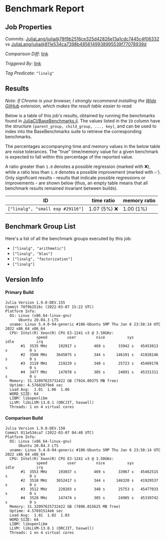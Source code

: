 # Benchmark Report

## Job Properties

*Commits:* [JuliaLang/julia@78f9b2516ce325d42826e13a1cdc7445c4f06332](https://github.com/JuliaLang/julia/commit/78f9b2516ce325d42826e13a1cdc7445c4f06332) vs [JuliaLang/julia@811e534ca7398b4856149938995539f77078939d](https://github.com/JuliaLang/julia/commit/811e534ca7398b4856149938995539f77078939d)

*Comparison Diff:* [link](https://github.com/JuliaLang/julia/compare/811e534ca7398b4856149938995539f77078939d..78f9b2516ce325d42826e13a1cdc7445c4f06332)

*Triggered By:* [link](https://github.com/JuliaLang/julia/pull/43972#issuecomment-1060806898)

*Tag Predicate:* `"linalg"`

## Results

*Note: If Chrome is your browser, I strongly recommend installing the [Wide GitHub](https://chrome.google.com/webstore/detail/wide-github/kaalofacklcidaampbokdplbklpeldpj?hl=en)
extension, which makes the result table easier to read.*

Below is a table of this job's results, obtained by running the benchmarks found in
[JuliaCI/BaseBenchmarks.jl](https://github.com/JuliaCI/BaseBenchmarks.jl). The values
listed in the `ID` column have the structure `[parent_group, child_group, ..., key]`,
and can be used to index into the BaseBenchmarks suite to retrieve the corresponding
benchmarks.

The percentages accompanying time and memory values in the below table are noise tolerances. The "true"
time/memory value for a given benchmark is expected to fall within this percentage of the reported value.

A ratio greater than `1.0` denotes a possible regression (marked with :x:), while a ratio less
than `1.0` denotes a possible improvement (marked with :white_check_mark:). Only significant results - results
that indicate possible regressions or improvements - are shown below (thus, an empty table means that all
benchmark results remained invariant between builds).

| ID | time ratio | memory ratio |
|----|------------|--------------|
| `["linalg", "small exp #29116"]` | 1.07 (5%) :x: | 1.00 (1%)  |

## Benchmark Group List

Here's a list of all the benchmark groups executed by this job:

- `["linalg", "arithmetic"]`
- `["linalg", "blas"]`
- `["linalg", "factorization"]`
- `["linalg"]`

## Version Info

#### Primary Build

```
Julia Version 1.9.0-DEV.155
Commit 78f9b2516c (2022-03-07 15:22 UTC)
Platform Info:
  OS: Linux (x86_64-linux-gnu)
      Ubuntu 20.04.3 LTS
  uname: Linux 5.4.0-94-generic #106-Ubuntu SMP Thu Jan 6 23:58:14 UTC 2022 x86_64 x86_64
  CPU: Intel(R) Xeon(R) CPU E3-1241 v3 @ 3.50GHz: 
              speed         user         nice          sys         idle          irq
       #1  3535 MHz     192917 s        469 s      33942 s   45453813 s          0 s
       #2  3508 MHz    3645075 s        344 s     146191 s   41928146 s          0 s
       #3  3119 MHz     219229 s        340 s      25723 s   45469178 s          0 s
       #4  3477 MHz     147078 s        305 s      24891 s   45331311 s          0 s
  Memory: 31.32097625732422 GB (7924.09375 MB free)
  Uptime: 4.57602879e6 sec
  Load Avg:  1.01  1.06  1.06
  WORD_SIZE: 64
  LIBM: libopenlibm
  LLVM: libLLVM-13.0.1 (ORCJIT, haswell)
  Threads: 1 on 4 virtual cores

```

#### Comparison Build

```
Julia Version 1.9.0-DEV.150
Commit 811e534ca7 (2022-03-07 04:40 UTC)
Platform Info:
  OS: Linux (x86_64-linux-gnu)
      Ubuntu 20.04.3 LTS
  uname: Linux 5.4.0-94-generic #106-Ubuntu SMP Thu Jan 6 23:58:14 UTC 2022 x86_64 x86_64
  CPU: Intel(R) Xeon(R) CPU E3-1241 v3 @ 3.50GHz: 
              speed         user         nice          sys         idle          irq
       #1  3553 MHz     193037 s        469 s      33967 s   45462515 s          0 s
       #2  3510 MHz    3652417 s        344 s     146320 s   41929537 s          0 s
       #3  3512 MHz     220203 s        340 s      25753 s   45477033 s          0 s
       #4  3520 MHz     147474 s        305 s      24905 s   45339742 s          0 s
  Memory: 31.32097625732422 GB (7896.015625 MB free)
  Uptime: 4.57691514e6 sec
  Load Avg:  1.01  1.02  1.03
  WORD_SIZE: 64
  LIBM: libopenlibm
  LLVM: libLLVM-13.0.1 (ORCJIT, haswell)
  Threads: 1 on 4 virtual cores

```
